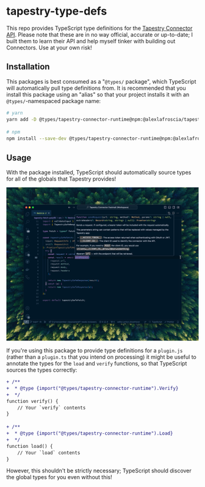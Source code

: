 # tapestry-type-defs

This repo provides TypeScript type definitions for the [Tapestry Connector API](https://github.com/TheIconfactory/Tapestry/blob/main/Documentation/API.md). Please note that these are in no way official, accurate or up-to-date; I built them to learn their API and help myself tinker with building out Connectors. Use at your own risk!

## Installation

This packages is best consumed as a "`@types/` package", which TypeScript will automatically pull type definitions from. It is recommended that you install this package using an "alias" so that your project installs it with an `@types/`-namespaced package name:

```bash
# yarn
yarn add -D @types/tapestry-connector-runtime@npm:@alexlafroscia/tapestry-connector-type-defs@^1.0.0

# npm
npm install --save-dev @types/tapestry-connector-runtime@npm:@alexlafroscia/tapestry-connector-type-defs@^1.0.0
```

## Usage

With the package installed, TypeScript should automatically source types for all of the globals that Tapestry provides!

![Global type definitions and documentation for the sendResponse API](./docs/send-response-type-def.png)

If you're using this package to provide type definitions for a `plugin.js` (rather than a `plugin.ts` that you intend on processing) it might be useful to annotate the types for the `load` and `verify` functions, so that TypeScript sources the types correctly:

```diff
+ /**
+  * @type {import("@types/tapestry-connector-runtime").Verify}
+  */
function verify() {
    // Your `verify` contents
}

+ /**
+  * @type {import("@types/tapestry-connector-runtime").Load}
+  */
function load() {
    // Your `load` contents
}
```

However, this shouldn't be strictly necessary; TypeScript should discover the global types for you even without this!
